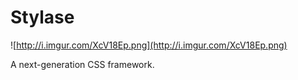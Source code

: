# Stylase
![http://i.imgur.com/XcV18Ep.png](http://i.imgur.com/XcV18Ep.png)

A next-generation CSS framework.
